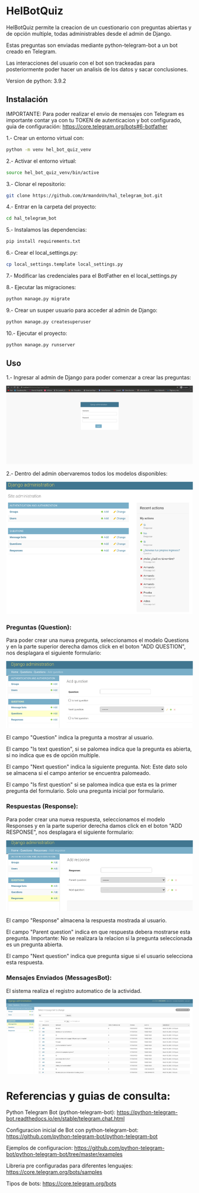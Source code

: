 # HelBotQuiz

HelBotQuiz permite la creacion de un cuestionario con preguntas abiertas 
y de opción multiple, todas administrables desde el admin de Django.

Estas preguntas son enviadas mediante python-telegram-bot a un bot creado en
Telegram.

Las interacciones del usuario con el bot son trackeadas para posteriormente
poder hacer un analisis de los datos y sacar conclusiones.

Version de python: 3.9.2

## Instalación

IMPORTANTE: Para poder realizar el envio de mensajes con Telegram es importante
contar ya con tu TOKEN de autenticacion y bot configurado, guia de configuración:
https://core.telegram.org/bots#6-botfather

1.- Crear un entorno virtual con:
```bash
python -m venv hel_bot_quiz_venv
```

2.- Activar el entorno virtual:
```bash
source hel_bot_quiz_venv/bin/active
```

3.- Clonar el repositorio:
```bash
git clone https://github.com/ArmandoVn/hal_telegram_bot.git
```

4.- Entrar en la carpeta del proyecto:
```bash
cd hal_telegram_bot
```

5.- Instalamos las dependencias:
```bash
pip install requirements.txt
```

6.- Crear el local_settings.py:
```bash
cp local_settings.template local_settings.py
```

7.- Modificar las credenciales para el BotFather
    en el local_settings.py

8.- Ejecutar las migraciones:
```bash
python manage.py migrate
```

9.- Crear un susper usuario para acceder al admin de Django:
```bash
python manage.py createsuperuser
```

10.- Ejecutar el proyecto:
```bash
python manage.py runserver
```

## Uso

1.- Ingresar al admin de Django para poder comenzar a crear las preguntas:

![alt text](https://github.com/ArmandoVn/hal_telegram_bot/blob/master/static/img/capturas_readme/hal1.png?raw=true)

2.- Dentro del admin obervaremos todos los modelos disponibles:

![alt text](https://github.com/ArmandoVn/hal_telegram_bot/blob/master/static/img/capturas_readme/hal2.png?raw=true)

### Preguntas (Question):

Para poder crear una nueva pregunta, seleccionamos el modelo Questions y en la
parte superior derecha damos click en el boton "ADD QUESTION", nos desplagara
el siguiente formulario:

![alt text](https://github.com/ArmandoVn/hal_telegram_bot/blob/master/static/img/capturas_readme/hal3.png?raw=true)

El campo "Question" indica la pregunta a mostrar al usuario.

El campo "Is text question", si se palomea indica que la pregunta es abierta,
si no indica que es de opción multiple.

El campo "Next question" indica la siguiente pregunta. Not: Este dato solo se
almacena si el campo anterior se encuentra palomeado.

El campo "Is first question" si se palomea indica que esta es la primer
pregunta del formulario. Solo una pregunta inicial por formulario.

### Respuestas (Response):

Para poder crear una nueva respuesta, seleccionamos el modelo Responses y en la
parte superior derecha damos click en el boton "ADD RESPONSE", nos desplagara
el siguiente formulario:

![alt text](https://github.com/ArmandoVn/hal_telegram_bot/blob/master/static/img/capturas_readme/hal4.png?raw=true)

El campo "Response" almacena la respuesta mostrada al usuario.

El campo "Parent question" indica en que respuesta debera mostrarse esta
pregunta. Importante: No se realizara la relacion si la pregunta seleccionada
es un pregunta abierta.

El campo "Next question" indica que pregunta sigue si el usuario selecciona
esta respuesta.

### Mensajes Enviados (MessagesBot):

El sistema realiza el registro automatico de la actividad.

![alt text](https://github.com/ArmandoVn/hal_telegram_bot/blob/master/static/img/capturas_readme/hal5.png?raw=true)

# Referencias y guias de consulta:
Python Telegram Bot (python-telegram-bot):
https://python-telegram-bot.readthedocs.io/en/stable/telegram.chat.html

Configuracion inicial de Bot con python-telegram-bot:
https://github.com/python-telegram-bot/python-telegram-bot

Ejemplos de configuracion:
https://github.com/python-telegram-bot/python-telegram-bot/tree/master/examples

Libreria pre configuradas para diferentes lenguajes:
https://core.telegram.org/bots/samples

Tipos de bots:
https://core.telegram.org/bots